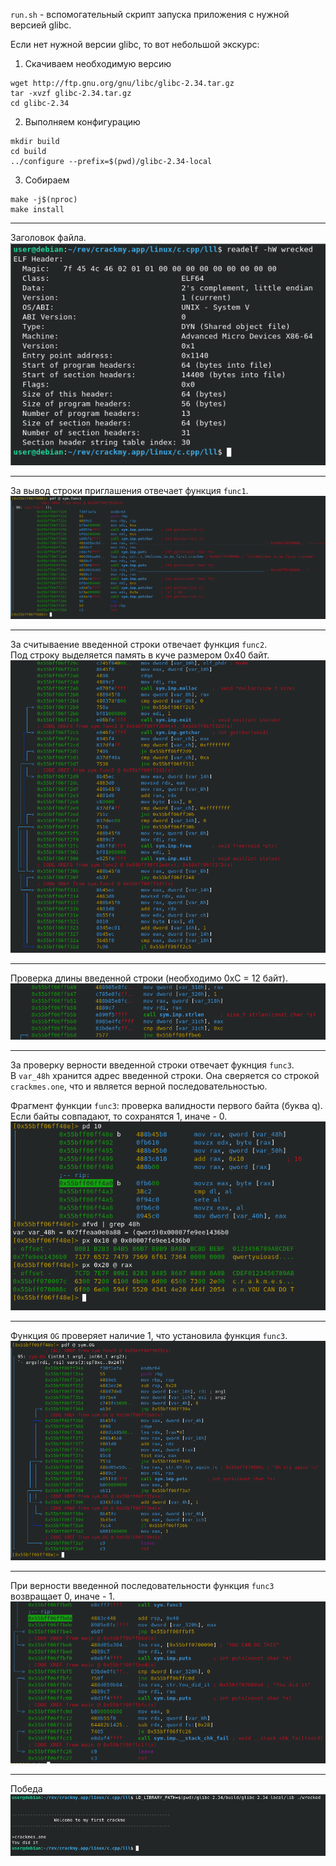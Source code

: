 `run.sh` - вспомогательный скрипт запуска приложения с нужной версией glibc.

Если нет нужной версии glibc, то вот небольшой экскурс:
1. Скачиваем необходимую версию
```
wget http://ftp.gnu.org/gnu/libc/glibc-2.34.tar.gz
tar -xvzf glibc-2.34.tar.gz
cd glibc-2.34
```
2. Выполняем конфигурацию
```
mkdir build
cd build
../configure --prefix=$(pwd)/glibc-2.34-local
```
3. Собираем
```
make -j$(nproc)
make install
```

---

Заголовок файла.
![alt text](images/1.png)

---

За вывод строки приглашения отвечает функция `func1`.\
![alt text](images/2.png)

---

За считываение введенной строки отвечает функция `func2`.\
Под строку выделяется память в куче размером 0x40 байт.\
![alt text](images/3.png)

---

Проверка длины введенной строки (необходимо 0xC = 12 байт).\
![alt text](images/4.png)

---

За проверку верности введенной строки отвечает фукнция `func3`.\
В `var_48h` хранится адрес введенной строки. Она сверяется со строкой `crackmes.one`, что и является верной последовательностью.

Фрагмент функции `func3`: проверка валидности первого байта (буква q).\
Если байты совпадают, то сохранятся 1, иначе - 0.\
![alt text](images/5.png)

---

Функция `OG` проверяет наличие 1, что установила функция `func3`.\
![alt text](images/6.png)

---

При верности введенной последовательности функция `func3` возвращает 0, иначе - 1.\
![alt text](images/7.png)

---

Победа\
![alt text](images/8.png)
